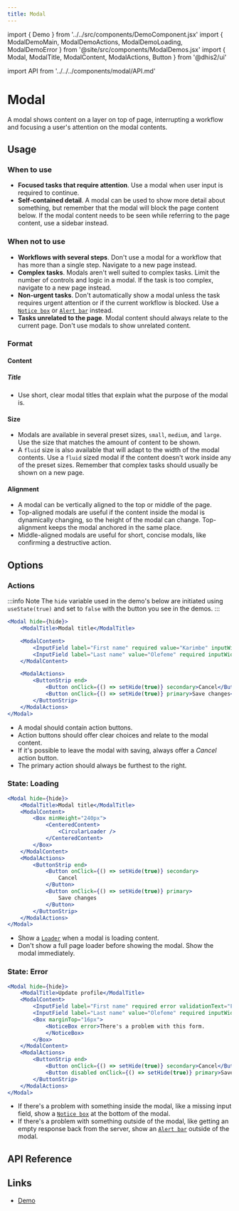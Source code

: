 ```yaml
---
title: Modal
---
```


import { Demo } from '../../src/components/DemoComponent.jsx'
import { ModalDemoMain, ModalDemoActions, ModalDemoLoading, ModalDemoError } from '@site/src/components/ModalDemos.jsx'
import { Modal, ModalTitle, ModalContent, ModalActions, Button } from '@dhis2/ui'

import API from '../../../components/modal/API.md'

# Modal

A modal shows content on a layer on top of page, interrupting a workflow and focusing a user's attention on the modal contents.

<Demo>
    <ModalDemoMain/>
</Demo>

## Usage

### When to use

-   **Focused tasks that require attention**. Use a modal when user input is required to continue.
-   **Self-contained detail**. A modal can be used to show more detail about something, but remember that the modal will block the page content below. If the modal content needs to be seen while referring to the page content, use a sidebar instead.

### When not to use

-   **Workflows with several steps**. Don't use a modal for a workflow that has more than a single step. Navigate to a new page instead.
-   **Complex tasks**. Modals aren't well suited to complex tasks. Limit the number of controls and logic in a modal. If the task is too complex, navigate to a new page instead.
-   **Non-urgent tasks**. Don't automatically show a modal unless the task requires urgent attention or if the current workflow is blocked. Use a [`Notice box`](notice-box.md) or [`Alert bar`](alertbar.md) instead.
-   **Tasks unrelated to the page**. Modal content should always relate to the current page. Don't use modals to show unrelated content.

### Format

#### Content

##### Title

-   Use short, clear modal titles that explain what the purpose of the modal is.

#### Size

-   Modals are available in several preset sizes, `small`, `medium`, and `large`. Use the size that matches the amount of content to be shown.
-   A `fluid` size is also available that will adapt to the width of the modal contents. Use a `fluid` sized modal if the content doesn't work inside any of the preset sizes. Remember that complex tasks should usually be shown on a new page.

#### Alignment

-   A modal can be vertically aligned to the top or middle of the page.
-   Top-aligned modals are useful if the content inside the modal is dynamically changing, so the height of the modal can change. Top-alignment keeps the modal anchored in the same place.
-   Middle-aligned modals are useful for short, concise modals, like confirming a destructive action.

## Options

### Actions

:::info Note
The `hide` variable used in the demo's below are initiated using `useState(true)` and set to `false` with the button you see in the demos.
:::

<Demo>
    <ModalDemoActions/>
</Demo>

```jsx
<Modal hide={hide}>
    <ModalTitle>Modal title</ModalTitle>

    <ModalContent>
        <InputField label="First name" required value="Karimbe" inputWidth="320px" />
        <InputField label="Last name" value="Olefeme" required inputWidth="320px" />
    </ModalContent>

    <ModalActions>
        <ButtonStrip end>
            <Button onClick={() => setHide(true)} secondary>Cancel</Button>
            <Button onClick={() => setHide(true)} primary>Save changes</Button>
        </ButtonStrip>
    </ModalActions>
</Modal>
```

-   A modal should contain action buttons.
-   Action buttons should offer clear choices and relate to the modal content.
-   If it's possible to leave the modal with saving, always offer a _Cancel_ action button.
-   The primary action should always be furthest to the right.

### State: Loading

<Demo>
    <ModalDemoLoading/>
</Demo>

```jsx
<Modal hide={hide}>
    <ModalTitle>Modal title</ModalTitle>
    <ModalContent>
        <Box minHeight="240px">
            <CenteredContent>
                <CircularLoader />
            </CenteredContent>
        </Box>
    </ModalContent>
    <ModalActions>
        <ButtonStrip end>
            <Button onClick={() => setHide(true)} secondary>
                Cancel
            </Button>
            <Button onClick={() => setHide(true)} primary>
                Save changes
            </Button>
        </ButtonStrip>
    </ModalActions>
</Modal>
```

-   Show a [`Loader`](loading.md) when a modal is loading content.
-   Don't show a full page loader before showing the modal. Show the modal immediately.

### State: Error

<Demo>
    <ModalDemoError/>
</Demo>

```jsx
<Modal hide={hide}>
    <ModalTitle>Update profile</ModalTitle>
    <ModalContent>
        <InputField label="First name" required error validationText="First name can't be empty." inputWidth="320px" />
        <InputField label="Last name" value="Olefeme" required inputWidth="320px" />
        <Box marginTop="16px">
            <NoticeBox error>There's a problem with this form.
            </NoticeBox>
        </Box>
    </ModalContent>
    <ModalActions>
        <ButtonStrip end>
            <Button onClick={() => setHide(true)} secondary>Cancel</Button>
            <Button disabled onClick={() => setHide(true)} primary>Save changes</Button>
        </ButtonStrip>
    </ModalActions>
</Modal>
```

-   If there's a problem with something inside the modal, like a missing input field, show a [`Notice box`](notice-box.md) at the bottom of the modal.
-   If there's a problem with something outside of the modal, like getting an empty response back from the server, show an [`Alert bar`](alertbar.md) outside of the modal.

## API Reference

<API />

## Links

-   [Demo](/demo/?path=/story/modal--default-content)
